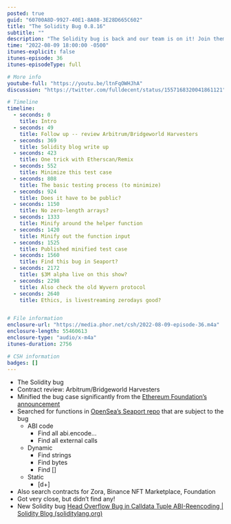 ```yaml
---
posted: true
guid: "60700A8D-9927-40E1-8A08-3E28D665C602"
title: "The Solidity Bug 0.8.16"
subtitle: ""
description: "The Solidity bug is back and our team is on it! Join them in reviewing the latest contract updates and minifying the bug case. Find out what they discover in the world of decentralized apps."
time: "2022-08-09 18:00:00 -0500"
itunes-explicit: false
itunes-episode: 36
itunes-episodeType: full

# More info
youtube-full: "https://youtu.be/ltnFqOWHJhA"
discussion: "https://twitter.com/fulldecent/status/1557168320041861121"

# Timeline
timeline:
  - seconds: 0
    title: Intro
  - seconds: 49
    title: Follow up -- review Arbitrum/Bridgeworld Harvesters
  - seconds: 369
    title: Solidity blog write up
  - seconds: 423
    title: One trick with Etherscan/Remix
  - seconds: 552
    title: Minimize this test case
  - seconds: 808
    title: The basic testing process (to minimize)
  - seconds: 924
    title: Does it have to be public?
  - seconds: 1150
    title: No zero-length arrays?
  - seconds: 1333
    title: Minify around the helper function
  - seconds: 1420
    title: Minify out the function input
  - seconds: 1525
    title: Published minified test case
  - seconds: 1560
    title: Find this bug in Seaport?
  - seconds: 2172
    title: $3M alpha live on this show?
  - seconds: 2298
    title: Also check the old Wyvern protocol
  - seconds: 2640
    title: Ethics, is livestreaming zerodays good?


# File information
enclosure-url: "https://media.phor.net/csh/2022-08-09-episode-36.m4a"
enclosure-length: 55460613
enclosure-type: "audio/x-m4a"
itunes-duration: 2756

# CSH information
badges: []
---
```

<!--end of quick notes-->

- The Solidity bug
- Contract review: Arbitrum/Bridgeworld Harvesters
- Minified the bug case significantly from the [Ethereum Foundation’s announcement](https://blog.soliditylang.org/2022/08/08/calldata-tuple-reencoding-head-overflow-bug/)
- Searched for functions in [OpenSea’s Seaport repo](https://github.com/ProjectOpenSea/seaport) that are subject to the bug
  - ABI code
    - Find all abi.encode…
    - Find all external calls
  - Dynamic
    - Find strings
    - Find bytes
    - Find []
  - Static
    - \[d+\]
- Also search contracts for Zora, Binance NFT Marketplace, Foundation
- Got very close, but didn’t find any!
- New Solidity bug [Head Overflow Bug in Calldata Tuple ABI-Reencoding | Solidity Blog (soliditylang.org)](https://blog.soliditylang.org/2022/08/08/calldata-tuple-reencoding-head-overflow-bug/)